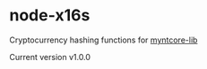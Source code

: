 node-x16s
===============
Cryptocurrency hashing functions for [myntcore-lib](https://github.com/silence48/myntcore-lib)


Current version v1.0.0
